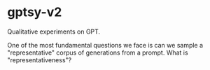 # gptsy-v2

Qualitative experiments on GPT.

One of the most fundamental questions we face is can we sample a
"representative" corpus of generations from a prompt. What is
"representativeness"?
